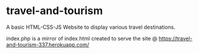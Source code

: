 # travel-and-tourism
A basic HTML-CSS-JS Website to display various travel destinations. 

index.php is a mirror of index.html created to serve the site @ https://travel-and-tourism-337.herokuapp.com/
